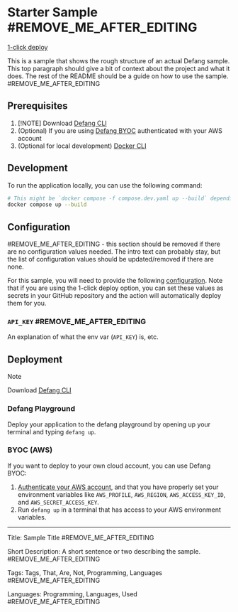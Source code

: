 # Starter Sample #REMOVE_ME_AFTER_EDITING

[1-click deploy](https://portal.defang.dev/redirect?url=https%3A%2F%2Fgithub.com%2Fnew%3Ftemplate_name%3Dsample-<YOUR_SAMPLE_DIR#REMOVE_ME_AFTER_EDITING>-template%26template_owner%3DDefangSamples)

This is a sample that shows the rough structure of an actual Defang sample. This top paragraph should give a bit of context about the project and what it does. The rest of the README should be a guide on how to use the sample. #REMOVE_ME_AFTER_EDITING

## Prerequisites

1. [!NOTE] Download [Defang CLI](https://github.com/DefangLabs/defang)
2. (Optional) If you are using [Defang BYOC](https://docs.aws.amazon.com/cli/latest/userguide/cli-chap-configure.html) authenticated with your AWS account
3. (Optional for local development) [Docker CLI](https://docs.docker.com/engine/install/)

## Development

To run the application locally, you can use the following command:

```bash
# This might be `docker compose -f compose.dev.yaml up --build` depending on the project. #REMOVE_ME_AFTER_EDITING
docker compose up --build
```

## Configuration
#REMOVE_ME_AFTER_EDITING - this section should be removed if there are no configuration values needed. The intro text can probably stay, but the list of configuration values should be updated/removed if there are none.

For this sample, you will need to provide the following [configuration](https://docs.defang.io/docs/concepts/configuration). Note that if you are using the 1-click deploy option, you can set these values as secrets in your GitHub repository and the action will automatically deploy them for you.

### `API_KEY` #REMOVE_ME_AFTER_EDITING
An explanation of what the env var (`API_KEY`) is, etc.

## Deployment

> [!NOTE]
> Download [Defang CLI](https://github.com/DefangLabs/defang)

### Defang Playground

Deploy your application to the defang playground by opening up your terminal and typing `defang up`.

### BYOC (AWS)

If you want to deploy to your own cloud account, you can use Defang BYOC:

1. [Authenticate your AWS account](https://docs.aws.amazon.com/cli/latest/userguide/cli-chap-configure.html), and that you have properly set your environment variables like `AWS_PROFILE`, `AWS_REGION`, `AWS_ACCESS_KEY_ID`, and `AWS_SECRET_ACCESS_KEY`.
2. Run `defang up` in a terminal that has access to your AWS environment variables.

---

Title: Sample Title #REMOVE_ME_AFTER_EDITING

Short Description: A short sentence or two describing the sample. #REMOVE_ME_AFTER_EDITING

Tags: Tags, That, Are, Not, Programming, Languages #REMOVE_ME_AFTER_EDITING

Languages: Programming, Languages, Used #REMOVE_ME_AFTER_EDITING
